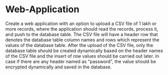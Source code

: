 # Web-Application
Create a web application with an option to upload a CSV file of 1 lakh or more records, where the application should read the records, process it, and push to the database table. The CSV file will have a header row that denotes the database table column names and rows which represent the values of the database table. After the upload of the CSV file, only the database table should be created dynamically based on the header names of the CSV file and the insert of row values should be carried out later. In case if there are any header named as “password”, the value should be encrypted dynamically and saved in the database.
